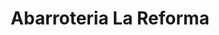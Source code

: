 ---
title: "Abarroteria La Reforma"
url: /zona-19-ciudad-de-guatemala/abarroteria-la-reforma/
shop: general
---